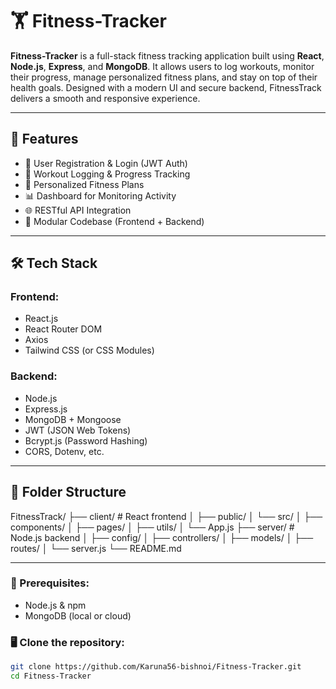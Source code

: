 # 🏋️ Fitness-Tracker

**Fitness-Tracker** is a full-stack fitness tracking application built using **React**, **Node.js**, **Express**, and **MongoDB**. It allows users to log workouts, monitor their progress, manage personalized fitness plans, and stay on top of their health goals. Designed with a modern UI and secure backend, FitnessTrack delivers a smooth and responsive experience.

---

## 🚀 Features

- 🔐 User Registration & Login (JWT Auth)
- 📆 Workout Logging & Progress Tracking
- 🧘 Personalized Fitness Plans
- 📊 Dashboard for Monitoring Activity
- 🌐 RESTful API Integration
- 🧩 Modular Codebase (Frontend + Backend)

---

## 🛠️ Tech Stack

### Frontend:
- React.js
- React Router DOM
- Axios
- Tailwind CSS (or CSS Modules)

### Backend:
- Node.js
- Express.js
- MongoDB + Mongoose
- JWT (JSON Web Tokens)
- Bcrypt.js (Password Hashing)
- CORS, Dotenv, etc.

---

## 📂 Folder Structure

FitnessTrack/
├── client/ # React frontend
│ ├── public/
│ └── src/
│ ├── components/
│ ├── pages/
│ ├── utils/
│ └── App.js
├── server/ # Node.js backend
│ ├── config/
│ ├── controllers/
│ ├── models/
│ ├── routes/
│ └── server.js
└── README.md


---



### 📌 Prerequisites:
- Node.js & npm
- MongoDB (local or cloud)

### 🖥️ Clone the repository:
```bash
git clone https://github.com/Karuna56-bishnoi/Fitness-Tracker.git
cd Fitness-Tracker


